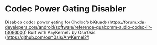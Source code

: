 # Codec Power Gating Disabler
Disables codec power gating for Chdloc's biQuads (https://forum.xda-developers.com/android/software/reference-qualcomm-audio-codec-iir-t3093000)
Built with AnyKernel2 by Osm0sis (https://github.com/osm0sis/AnyKernel2/)
